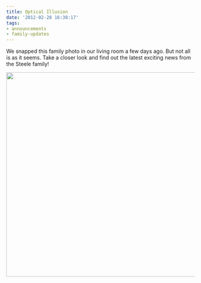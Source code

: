 ```yaml
---
title: Optical Illusion
date: '2012-02-28 16:38:17'
tags:
- announcements
- family-updates
---
```


We snapped this family photo in our living room a few days ago. But not all is as it seems. Take a closer look and find out the latest exciting news from the Steele family!

<img class="aligncenter size-full wp-image-1433" title="optical-illusion" src="http://OFReport.com/wp-content/uploads/2012/02/optical-illusion.png" alt="" width="600" height="544" />
